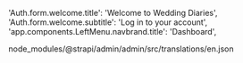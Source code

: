 'Auth.form.welcome.title': 'Welcome to Wedding Diaries',
      'Auth.form.welcome.subtitle': 'Log in to your account',
      'app.components.LeftMenu.navbrand.title': 'Dashboard',


node_modules/@strapi/admin/admin/src/translations/en.json